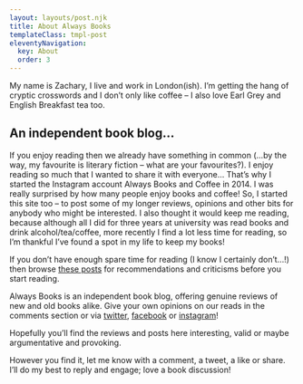```yaml
---
layout: layouts/post.njk
title: About Always Books
templateClass: tmpl-post
eleventyNavigation:
  key: About
  order: 3
---
```


My name is Zachary, I live and work in London(ish). I’m getting the hang of cryptic crosswords and I don’t only like coffee – I also love Earl Grey and English Breakfast tea too.

## An independent book blog...

If you enjoy reading then we already have something in common (…by the way, my favourite is literary fiction – what are your favourites?). I enjoy reading so much that I wanted to share it with everyone… That’s why I started the Instagram account Always Books and Coffee in 2014. I was really surprised by how many people enjoy books and coffee! So, I started this site too – to post some of my longer reviews, opinions and other bits for anybody who might be interested. I also thought it would keep me reading, because although all I did for three years at university was read books and drink alcohol/tea/coffee, more recently I find a lot less time for reading, so I’m thankful I’ve found a spot in my life to keep my books!

If you don’t have enough spare time for reading (I know I certainly don’t…!) then browse [these posts](/posts) for recommendations and criticisms before you start reading.

Always Books is an independent book blog, offering genuine reviews of new and old books alike. Give your own opinions on our reads in the comments section or via [twitter](https://twitter.com/alwaysbooksco), [facebook](https://www.facebook.com/alwaysbooksandcoffee) or [instagram](http://instagram.com/alwaysbooksandcoffee)!

Hopefully you’ll find the reviews and posts here interesting, valid or maybe argumentative and provoking.

However you find it, let me know with a comment, a tweet, a like or share. I’ll do my best to reply and engage; love a book discussion!
